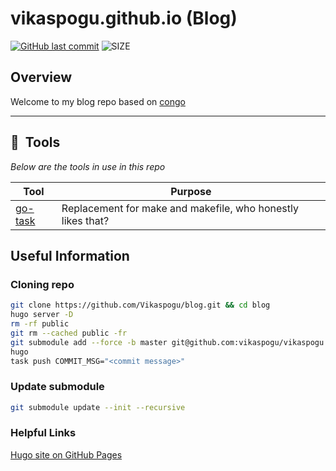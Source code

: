 # vikaspogu.github.io (Blog)

 [![GitHub last commit](https://img.shields.io/github/last-commit/vikaspogu/blog?color=purple&style=flat-square)](https://github.com/vikaspogu/blog/commits/master)
 ![SIZE](https://img.shields.io/github/repo-size/vikaspogu/blog?style=flat-square)

## Overview

Welcome to my blog repo based on [congo](https://jpanther.github.io/congo/)

---

## :wrench:&nbsp; Tools

_Below are the tools in use in this repo_

| Tool                                                   | Purpose                                                                                                   |
|--------------------------------------------------------|-----------------------------------------------------------------------------------------------------------|
| [go-task](https://github.com/go-task/task)             | Replacement for make and makefile, who honestly likes that?                                              |

## Useful Information

### Cloning repo

```bash
git clone https://github.com/Vikaspogu/blog.git && cd blog
hugo server -D
rm -rf public
git rm --cached public -fr
git submodule add --force -b master git@github.com:vikaspogu/vikaspogu.github.io.git public
hugo
task push COMMIT_MSG="<commit message>"
```

### Update submodule

```bash
git submodule update --init --recursive
```

### Helpful Links

[Hugo site on GitHub Pages](https://dev.to/dgavlock/creating-a-hugo-site-on-github-pages-3cjo)
